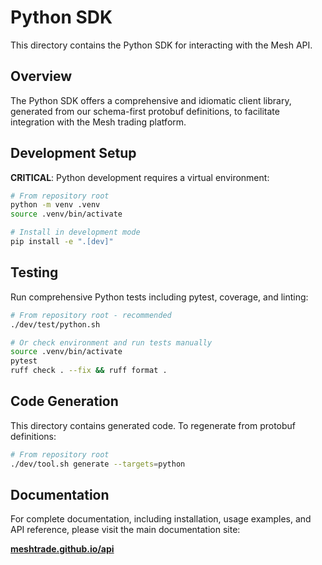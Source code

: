 # Python SDK

This directory contains the Python SDK for interacting with the Mesh API.

## Overview

The Python SDK offers a comprehensive and idiomatic client library, generated from our schema-first protobuf definitions, to facilitate integration with the Mesh trading platform.

## Development Setup

**CRITICAL**: Python development requires a virtual environment:

```bash
# From repository root
python -m venv .venv
source .venv/bin/activate

# Install in development mode
pip install -e ".[dev]"
```

## Testing

Run comprehensive Python tests including pytest, coverage, and linting:

```bash
# From repository root - recommended
./dev/test/python.sh

# Or check environment and run tests manually
source .venv/bin/activate
pytest
ruff check . --fix && ruff format .
```

## Code Generation

This directory contains generated code. To regenerate from protobuf definitions:

```bash
# From repository root
./dev/tool.sh generate --targets=python
```

## Documentation

For complete documentation, including installation, usage examples, and API reference, please visit the main documentation site:

**[meshtrade.github.io/api](https://meshtrade.github.io/api)**
